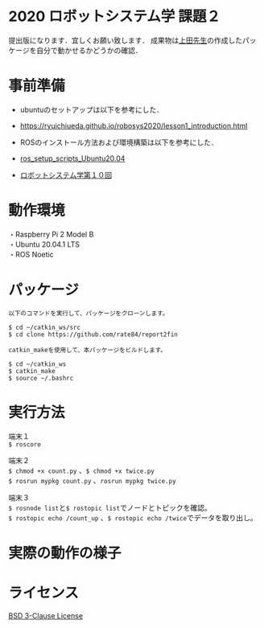 # 2020 ロボットシステム学 課題２

提出版になります．宜しくお願い致します．
成果物は[上田先生](https://github.com/ryuichiueda)の作成したパッケージを自分で動かせるかどうかの確認．

# 事前準備

 * ubuntuのセットアップは以下を参考にした．
 * https://ryuichiueda.github.io/robosys2020/lesson1_introduction.html
 
 * ROSのインストール方法および環境構築は以下を参考にした．
 * [ros_setup_scripts_Ubuntu20.04](http://github.com/ryuichiueda/ros_setup_scripts_Ubuntu20.04_server)
 * [ロボットシステム学第１０回](https://ryuichiueda.github.io/robosys2020/lesson10_ros.html#/)
 
# 動作環境  
・Raspberry Pi 2 Model B    
・Ubuntu 20.04.1 LTS  
・ROS Noetic

# パッケージ

 ```
以下のコマンドを実行して、パッケージをクローンします。   

$ cd ~/catkin_ws/src
$ cd clone https://github.com/rate84/report2fin

catkin_makeを使用して、本パッケージをビルドします。  

$ cd ~/catkin_ws 
$ catkin_make
$ source ~/.bashrc
 ```

# 実行方法  

端末１  
`$ roscore`  

端末２   
`$ chmod +x count.py` 、`$ chmod +x twice.py`  
`$ rosrun mypkg count.py` 、`rosrun mypkg twice.py`  

端末３  
`$ rosnode list`と`$ rostopic list`でノードとトピックを確認。  
`$ rostopic echo /count_up` 、`$ rostopic echo /twice`でデータを取り出し。　

# 実際の動作の様子


# ライセンス
[BSD 3-Clause License](https://github.com/rate84/report2fin/blob/main/LICENSE)

